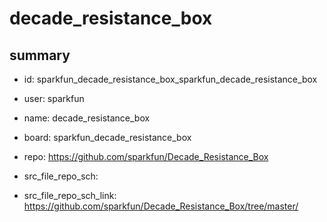 # decade_resistance_box
 
## summary 
* id: sparkfun_decade_resistance_box_sparkfun_decade_resistance_box
* user: sparkfun
* name: decade_resistance_box
* board: sparkfun_decade_resistance_box
* repo: https://github.com/sparkfun/Decade_Resistance_Box



* src_file_repo_sch: 
* src_file_repo_sch_link: https://github.com/sparkfun/Decade_Resistance_Box/tree/master/






